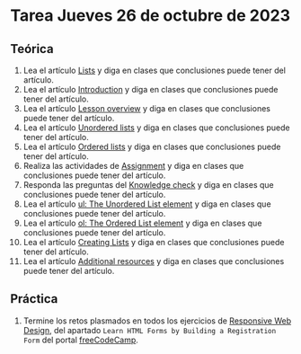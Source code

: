 # Tarea Jueves 26 de octubre de 2023

## Teórica

1. Lea el artículo [Lists](https://www.theodinproject.com/lessons/foundations-lists) y diga en clases que conclusiones puede tener del artículo.
2. Lea el artículo [Introduction](https://www.theodinproject.com/lessons/foundations-lists#introduction) y diga en clases que conclusiones puede tener del artículo.
3. Lea el artículo [Lesson overview](https://www.theodinproject.com/lessons/foundations-lists#lesson-overview) y diga en clases que conclusiones puede tener del artículo.
4. Lea el artículo [Unordered lists](https://www.theodinproject.com/lessons/foundations-lists#unordered-lists) y diga en clases que conclusiones puede tener del artículo.
5. Lea el artículo [Ordered lists](https://www.theodinproject.com/lessons/foundations-lists#ordered-lists) y diga en clases que conclusiones puede tener del artículo.
6. Realiza las actividades de [Assignment](https://www.theodinproject.com/lessons/foundations-lists#assignment) y diga en clases que conclusiones puede tener del artículo.
7. Responda las preguntas del [Knowledge check](https://www.theodinproject.com/lessons/foundations-lists#knowledge-check) y diga en clases que conclusiones puede tener del artículo.
8. Lea el artículo [ul: The Unordered List element](https://developer.mozilla.org/en-US/docs/Web/HTML/Element/ul) y diga en clases que conclusiones puede tener del artículo.
9. Lea el artículo [ol: The Ordered List element](https://developer.mozilla.org/en-US/docs/Web/HTML/Element/ol) y diga en clases que conclusiones puede tener del artículo.
10. Lea el artículo [Creating Lists](https://learn.shayhowe.com/html-css/creating-lists/) y diga en clases que conclusiones puede tener del artículo.
11. Lea el artículo [Additional resources](https://www.theodinproject.com/lessons/foundations-lists#additional-resources) y diga en clases que conclusiones puede tener del artículo.

## Práctica

1. Termine los retos plasmados en todos los ejercicios de [Responsive Web Design](https://www.freecodecamp.org/learn/2022/responsive-web-design/), del apartado `Learn HTML Forms by Building a Registration Form` del portal [freeCodeCamp](https://www.freecodecamp.org/learn/).
